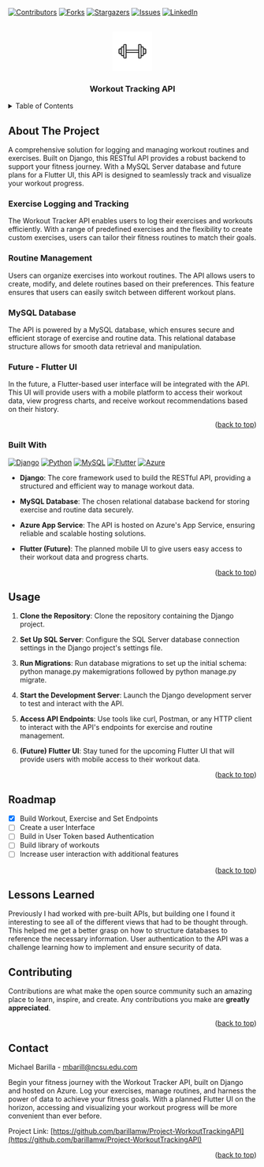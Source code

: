 
<a name="readme-top"></a>




<!-- PROJECT SHIELDS -->
[![Contributors][contributors-shield]][contributors-url]
[![Forks][forks-shield]][forks-url]
[![Stargazers][stars-shield]][stars-url]
[![Issues][issues-shield]][issues-url]
[![LinkedIn][linkedin-shield]][linkedin-url]



<!-- PROJECT LOGO -->
<br />
<div align="center">
  <a href="https://github.com/barillamw/Project-WorkoutTrackingAPI">
    <img src="./image.png" alt="Logo" height="80">
  </a>

<h3 align="center">Workout Tracking API</h3>

  <p align="center">
    <!-- <br />
    <a href="https://github.com/barillamw/Project-WorkoutTrackingAPI"><strong>Explore the docs »</strong></a>
    <br />
    <br />
    <a href="https://github.com/barillamw/Project-WorkoutTrackingAPI">View Demo</a>
    ·
    <a href="https://github.com/barillamw/Project-WorkoutTrackingAPI/issues">Report Bug</a>
    ·
    <a href="https://github.com/barillamw/Project-WorkoutTrackingAPI/issues">Request Feature</a> -->
  </p>
</div>



<!-- TABLE OF CONTENTS -->
<details>
  <summary>Table of Contents</summary>
  <ol>
    <li>
      <a href="#about-the-project">About The Project</a>
      <ul>
        <li><a href="#built-with">Built With</a></li>
      </ul>
    </li>
    <li>
      <a href="#getting-started">Getting Started</a>
      <ul>
        <li><a href="#prerequisites">Prerequisites</a></li>
        <li><a href="#installation">Installation</a></li>
      </ul>
    </li>
    <li><a href="#usage">Usage</a></li>
    <li><a href="#roadmap">Roadmap</a></li>
    <li><a href="#contributing">Contributing</a></li>
    <li><a href="#license">License</a></li>
    <li><a href="#contact">Contact</a></li>
    <li><a href="#acknowledgments">Acknowledgments</a></li>
  </ol>
</details>



<!-- ABOUT THE PROJECT -->
## About The Project

<!-- [![Product Name Screen Shot][product-screenshot]](https://example.com)` -->

<p> A comprehensive solution for logging and managing workout routines and exercises. Built on Django, this RESTful API provides a robust backend to support your fitness journey. With a MySQL Server database and future plans for a Flutter UI, this API is designed to seamlessly track and visualize your workout progress.</p>

### Exercise Logging and Tracking
The Workout Tracker API enables users to log their exercises and workouts efficiently. With a range of predefined exercises and the flexibility to create custom exercises, users can tailor their fitness routines to match their goals.

### Routine Management
Users can organize exercises into workout routines. The API allows users to create, modify, and delete routines based on their preferences. This feature ensures that users can easily switch between different workout plans.

### MySQL Database
The API is powered by a MySQL database, which ensures secure and efficient storage of exercise and routine data. This relational database structure allows for smooth data retrieval and manipulation.

### Future - Flutter UI
In the future, a Flutter-based user interface will be integrated with the API. This UI will provide users with a mobile platform to access their workout data, view progress charts, and receive workout recommendations based on their history.

<p align="right">(<a href="#readme-top">back to top</a>)</p>



### Built With
[![Django][Django]][Django-url]
[![Python][Python]][Python-url]
[![MySQL][MySQL]][MySQL-url]
[![Flutter][Flutter]][Flutter-url]
[![Azure][Azure]][Azure-url]

* **Django**: The core framework used to build the RESTful API, providing a structured and efficient way to manage workout data.

* **MySQL Database**: The chosen relational database backend for storing exercise and routine data securely.

* **Azure App Service**: The API is hosted on Azure's App Service, ensuring reliable and scalable hosting solutions.

* **Flutter (Future)**: The planned mobile UI to give users easy access to their workout data and progress charts.


<p align="right">(<a href="#readme-top">back to top</a>)</p>


<!-- USAGE EXAMPLES -->
## Usage

1. **Clone the Repository**: Clone the repository containing the Django project.

2. **Set Up SQL Server**: Configure the SQL Server database connection settings in the Django project's settings file.

3. **Run Migrations**: Run database migrations to set up the initial schema: python manage.py makemigrations followed by python manage.py migrate.

4. **Start the Development Server**: Launch the Django development server to test and interact with the API.

5. **Access API Endpoints**: Use tools like curl, Postman, or any HTTP client to interact with the API's endpoints for exercise and routine management.

6. **(Future) Flutter UI**: Stay tuned for the upcoming Flutter UI that will provide users with mobile access to their workout data.

<p align="right">(<a href="#readme-top">back to top</a>)</p>



<!-- ROADMAP -->
## Roadmap

- [x] Build Workout, Exercise and Set Endpoints
- [ ] Create a user Interface
- [ ] Build in User Token based Authentication
- [ ] Build library of workouts
- [ ] Increase user interaction with additional features

<p align="right">(<a href="#readme-top">back to top</a>)</p>

<!-- LESSONS -->
## Lessons Learned
Previously I had worked with pre-built APIs, but building one I found it interesting to see all of the different views that had to be thought through. This helped me get a better grasp on how to structure databases to reference the necessary information. User authentication to the API was a challenge learning how to implement and ensure security of data. 

<!-- CONTRIBUTING -->
## Contributing

Contributions are what make the open source community such an amazing place to learn, inspire, and create. Any contributions you make are **greatly appreciated**.

<p align="right">(<a href="#readme-top">back to top</a>)</p>

<!-- CONTACT -->
## Contact

Michael Barilla - mbarill@ncsu.edu.com

Begin your fitness journey with the Workout Tracker API, built on Django and hosted on Azure. Log your exercises, manage routines, and harness the power of data to achieve your fitness goals. With a planned Flutter UI on the horizon, accessing and visualizing your workout progress will be more convenient than ever before.

Project Link: [https://github.com/barillamw/Project-WorkoutTrackingAPI](https://github.com/barillamw/Project-WorkoutTrackingAPI)

<p align="right">(<a href="#readme-top">back to top</a>)</p>



<!-- MARKDOWN LINKS & IMAGES -->
<!-- https://www.markdownguide.org/basic-syntax/#reference-style-links -->
[contributors-shield]: https://img.shields.io/github/contributors/barillamw/Project-WorkoutTrackingAPI.svg?style=for-the-badge
[contributors-url]: https://github.com/barillamw/Project-WorkoutTrackingAPI/graphs/contributors
[forks-shield]: https://img.shields.io/github/forks/barillamw/Project-WorkoutTrackingAPI.svg?style=for-the-badge
[forks-url]: https://github.com/barillamw/Project-WorkoutTrackingAPI/network/members
[stars-shield]: https://img.shields.io/github/stars/barillamw/Project-WorkoutTrackingAPI.svg?style=for-the-badge
[stars-url]: https://github.com/barillamw/Project-WorkoutTrackingAPI/stargazers
[issues-shield]: https://img.shields.io/github/issues/barillamw/Project-WorkoutTrackingAPI.svg?style=for-the-badge
[issues-url]: https://github.com/barillamw/Project-WorkoutTrackingAPI/issues
[license-shield]: https://img.shields.io/github/license/barillamw/Project-WorkoutTrackingAPI.svg?style=for-the-badge
[license-url]: https://github.com/barillamw/Project-WorkoutTrackingAPI/blob/master/LICENSE.txt
[linkedin-shield]: https://img.shields.io/badge/-LinkedIn-black.svg?style=for-the-badge&logo=linkedin&colorB=555
[linkedin-url]: https://linkedin.com/in/michael-barilla
[product-screenshot]: images/screenshot.png
[Next.js]: https://img.shields.io/badge/next.js-000000?style=for-the-badge&logo=nextdotjs&logoColor=white
[Next-url]: https://nextjs.org/
[React.js]: https://img.shields.io/badge/React-20232A?style=for-the-badge&logo=react&logoColor=61DAFB
[React-url]: https://reactjs.org/
[Vue.js]: https://img.shields.io/badge/Vue.js-35495E?style=for-the-badge&logo=vuedotjs&logoColor=4FC08D
[Vue-url]: https://vuejs.org/
[Angular.io]: https://img.shields.io/badge/Angular-DD0031?style=for-the-badge&logo=angular&logoColor=white
[Angular-url]: https://angular.io/
[Svelte.dev]: https://img.shields.io/badge/Svelte-4A4A55?style=for-the-badge&logo=svelte&logoColor=FF3E00
[Svelte-url]: https://svelte.dev/
[Laravel.com]: https://img.shields.io/badge/Laravel-FF2D20?style=for-the-badge&logo=laravel&logoColor=white
[Laravel-url]: https://laravel.com
[Bootstrap.com]: https://img.shields.io/badge/Bootstrap-563D7C?style=for-the-badge&logo=bootstrap&logoColor=white
[Bootstrap-url]: https://getbootstrap.com
[JQuery.com]: https://img.shields.io/badge/jQuery-0769AD?style=for-the-badge&logo=jquery&logoColor=white
[JQuery-url]: https://jquery.com 
[C]: https://img.shields.io/badge/c-%2300599C.svg?style=for-the-badge&logo=c&logoColor=white
[C-url]: https://www.open-std.org/jtc1/sc22/wg14/
[Arduino]: https://img.shields.io/badge/-Arduino-00979D?style=for-the-badge&logo=Arduino&logoColor=white
[Arduino-url]: https://www.arduino.cc/
[RapsberryPi]: https://img.shields.io/badge/-RaspberryPi-C51A4A?style=for-the-badge&logo=Raspberry-Pi
[RaspberryPi-url]: https://www.raspberrypi.com/
[CPP]: https://img.shields.io/badge/c++-%2300599C.svg?style=for-the-badge&logo=c%2B%2B&logoColor=white
[CPP-url]: https://isocpp.org/
[Gatsby]:https://img.shields.io/badge/Gatsby-%23663399.svg?style=for-the-badge&logo=gatsby&logoColor=white
[Gatsby-url]: https://www.gatsbyjs.com/
[Azure]: https://img.shields.io/badge/azure-%230072C6.svg?style=for-the-badge&logo=microsoftazure&logoColor=white
[Azure-url]: https://azure.microsoft.com/en-us/
[HTML5]: https://img.shields.io/badge/html5-%23E34F26.svg?style=for-the-badge&logo=html5&logoColor=white
[HTML5-url]:https://html.spec.whatwg.org/multipage/
[Bootstrap]: https://img.shields.io/badge/bootstrap-%238511FA.svg?style=for-the-badge&logo=bootstrap&logoColor=white
[Bootstrap-url]: https://getbootstrap.com/
[Markdown]: https://img.shields.io/badge/markdown-%23000000.svg?style=for-the-badge&logo=markdown&logoColor=white
[Markdown-url]: https://daringfireball.net/projects/markdown/
[Django]: https://img.shields.io/badge/django-%23092E20.svg?style=for-the-badge&logo=django&logoColor=white
[Django-Url]: https://www.djangoproject.com/
[Python]: https://img.shields.io/badge/python-3670A0?style=for-the-badge&logo=python&logoColor=ffdd54
[Python-url]: https://www.python.org/
[MySQL]: https://img.shields.io/badge/mysql-%2300f.svg?style=for-the-badge&logo=mysql&logoColor=white
[MySQL-url]: https://www.mysql.com/
[Flutter]: https://img.shields.io/badge/Flutter-%2302569B.svg?style=for-the-badge&logo=Flutter&logoColor=white
[Flutter-url]: https://flutter.dev/